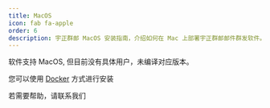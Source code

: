```yaml
---
title: MacOS
icon: fab fa-apple
order: 6
description: 宇正群邮 MacOS 安装指南，介绍如何在 Mac 上部署宇正群邮邮件群发软件。支持开源邮件群发、邮件营销软件，助力企业和个人高效邮件群发，体验最好用的邮件群发解决方案。
---
```



软件支持 MacOS, 但目前没有具体用户，未编译对应版本。

您可以使用 [Docker](docker) 方式进行安装

若需要帮助，请联系我们
